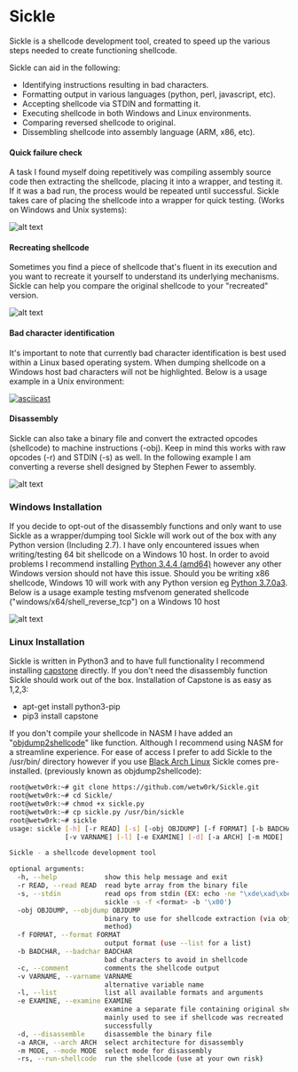 # Sickle

Sickle is a shellcode development tool, created to speed up the various steps needed to create functioning shellcode. 

Sickle can aid in the following:
- Identifying instructions resulting in bad characters.
- Formatting output in various languages (python, perl, javascript, etc).
- Accepting shellcode via STDIN and formatting it.
- Executing shellcode in both Windows and Linux environments.
- Comparing reversed shellcode to original.
- Dissembling shellcode into assembly language (ARM, x86, etc).

#### Quick failure check
A task I found myself doing repetitively was compiling assembly source code then extracting the shellcode, placing it into a wrapper, and testing it. If it was a bad run, the process would be repeated until successful. Sickle takes care of placing the shellcode into a wrapper for quick testing. (Works on Windows and Unix systems):

![alt text](https://raw.githubusercontent.com/wetw0rk/Sickle/master/example-pictures/example.png?style=centerme)

#### Recreating shellcode
Sometimes you find a piece of shellcode that's fluent in its execution and you want to recreate it yourself to understand its underlying mechanisms. Sickle can help you compare the original shellcode to your "recreated" version.

![alt text](https://raw.githubusercontent.com/wetw0rk/Sickle/master/example-pictures/rev.png?style=centerme)

#### Bad character identification
It's important to note that currently bad character identification is best used within a Linux based operating system. When dumping shellcode on a Windows host bad characters will not be highlighted. Below is a usage example in a Unix environment:

[![asciicast](https://asciinema.org/a/52vwzAyDVlmVPvuq7KKMByyIE.png)](https://asciinema.org/a/52vwzAyDVlmVPvuq7KKMByyIE)

#### Disassembly
Sickle can also take a binary file and convert the extracted opcodes (shellcode) to machine instructions (-obj). Keep in mind this works with raw opcodes (-r) and STDIN (-s) as well. In the following example I am converting a reverse shell designed by Stephen Fewer to assembly.

![alt text](https://raw.githubusercontent.com/wetw0rk/Sickle/master/example-pictures/dis.png?style=centerme)

### Windows Installation
If you decide to opt-out of the disassembly functions and only want to use Sickle as a wrapper/dumping tool Sickle will work out of the box with any Python version (Including 2.7). I have only encountered issues when writing/testing 64 bit shellcode on a Windows 10 host. In order to avoid problems I recommend installing [Python 3.4.4  (amd64)](https://www.python.org/ftp/python/3.4.4/python-3.4.4.amd64.msi) however any other Windows version should not have this issue. Should you be writing x86 shellcode, Windows 10 will work with any Python version eg [Python 3.7.0a3](https://www.python.org/ftp/python/3.7.0/python-3.7.0a3.exe). Below is a usage example testing msfvenom generated shellcode ("windows/x64/shell_reverse_tcp") on a Windows 10 host

![alt text](https://raw.githubusercontent.com/wetw0rk/Sickle/master/example-pictures/Win10.png?style=centerme)

### Linux Installation
Sickle is written in Python3 and to have full functionality I recommend installing [capstone](http://www.capstone-engine.org/) directly. If you don't need the disassembly function Sickle should work out of the box. Installation of Capstone is as easy as 1,2,3:
- apt-get install python3-pip
- pip3 install capstone
    
If you don't compile your shellcode in NASM I have added an "[objdump2shellcode](https://github.com/wetw0rk/objdump2shellcode)" like function. Although I recommend using NASM for a streamline experience. For ease of access I prefer to add Sickle to the /usr/bin/ directory however if you use [Black Arch Linux](https://blackarch.org/index.html) Sickle comes pre-installed. (previously known as objdump2shellcode):

```sh
root@wetw0rk:~# git clone https://github.com/wetw0rk/Sickle.git
root@wetw0rk:~# cd Sickle/
root@wetw0rk:~# chmod +x sickle.py
root@wetw0rk:~# cp sickle.py /usr/bin/sickle
root@wetw0rk:~# sickle
usage: sickle [-h] [-r READ] [-s] [-obj OBJDUMP] [-f FORMAT] [-b BADCHAR] [-c]
              [-v VARNAME] [-l] [-e EXAMINE] [-d] [-a ARCH] [-m MODE] [-rs]

Sickle - a shellcode development tool

optional arguments:
  -h, --help            show this help message and exit
  -r READ, --read READ  read byte array from the binary file
  -s, --stdin           read ops from stdin (EX: echo -ne "\xde\xad\xbe\xef" |
                        sickle -s -f <format> -b '\x00')
  -obj OBJDUMP, --objdump OBJDUMP
                        binary to use for shellcode extraction (via objdump
                        method)
  -f FORMAT, --format FORMAT
                        output format (use --list for a list)
  -b BADCHAR, --badchar BADCHAR
                        bad characters to avoid in shellcode
  -c, --comment         comments the shellcode output
  -v VARNAME, --varname VARNAME
                        alternative variable name
  -l, --list            list all available formats and arguments
  -e EXAMINE, --examine EXAMINE
                        examine a separate file containing original shellcode.
                        mainly used to see if shellcode was recreated
                        successfully
  -d, --disassemble     disassemble the binary file
  -a ARCH, --arch ARCH  select architecture for disassembly
  -m MODE, --mode MODE  select mode for disassembly
  -rs, --run-shellcode  run the shellcode (use at your own risk)
```

